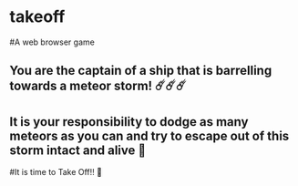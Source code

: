 # takeoff

#A web browser game
## You are the captain of a ship that is barrelling towards a meteor storm! ☄️☄️☄️
## It is your responsibility to dodge as many meteors as you can and try to escape out of this storm intact and alive 😬
#It is time to Take Off!! 🚀
